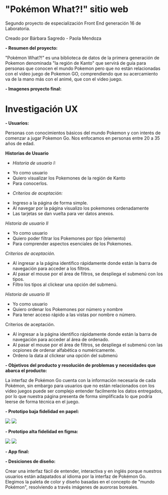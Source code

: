 # **"Pokémon What?!" sitio web**
Segundo proyecto de especialización Front End generación 16 de Laboratoria.

Creado por Bárbara Sagredo - Paola Mendoza

**- Resumen del proyecto:**

"Pokémon What?!" es una biblioteca de datos de la primera generación de Pokemon denominada "la región de Kanto" que servirá de guía para personas que conocen el mundo Pokemon pero que no están relacionadas con el video juego de Pokemon GO, comprendiendo que su acercamiento va de la mano más con el animé, que con el video juego.

**- Imagenes proyecto final:**



# **Investigación UX**
**- Usuarios:**

Personas con conocimientos básicos del mundo Pokemon y con interés de comenzar a jugar Pokemon Go. Nos enfocamos en personas entre 20 a 35 años de edad.

**Historias de Usuario**
- *Historia de usuario I:*
* Yo como usuario
* Quiero visualizar los Pokemones de la región de Kanto
* Para conocerlos.

- *Criterios de aceptación:*
* Ingreso a la página de forma simple.
* Al navegar por la página visualizo los pokemones ordenadamente
* Las tarjetas se dan vuelta para ver datos anexos.

*Historia de usuario II*

* Yo como usuario
* Quiero poder filtrar los Pokemones por tipo (elemento)
* Para comprender aspectos esenciales de los Pokemones. 

 *Criterios de aceptación.*
* Al ingresar a la página identifico rápidamente donde están la barra de navegación para acceder a los filtros.
* Al pasar el mouse por el área de filtros, se despliega el submenú con los tipos. 
* Filtro los tipos al clickear una opción del submenú.


*Historia de usuario III*

* Yo como usuario
* Quiero ordenar los Pokemones por número y nombre
* Para tener acceso rápido a las vistas por nombre o número.

 Criterios de aceptación.
* Al ingresar a la página identifico rápidamente donde están la barra de navegación para acceder al área de ordenado.
* Al pasar el mouse por el área de filtros, se despliega el submenú con las ocpiones de ordenar alfabética o numéricamente. 
* Ordeno la data al clickear una opción del submenú

**- Objetivos del producto y resolución de problemas y necesidades que abarca el producto:**

La interfaz de Pokémon Go cuenta con la información necesaria de cada Pokémon, sin embargo para usuarios que no están relacionados con los video juegos puede ser complejo entender facilmente los datos entregados, por lo que nuestra página presenta de forma simplificada lo que podría leerse de forma técnica en el juego.

**- Prototipo baja fidelidad en papel:**

![](https://i.imgur.com/LZJagdI.png)
![](https://i.imgur.com/fWyghnJ.png)


**- Prototipo alta fidelidad en figma:**

![](https://i.imgur.com/TP4t0OR.png)
![](https://i.imgur.com/5Z5BITu.png)


**- App final:**

**- Desiciones de diseño:**

Crear una interfaz fácil de entender, interactiva y en inglés porque nuestros usuarios están adapatados al idioma por la interfaz de Pokémon Go.
Elegimos la paleta de color y diseño basadas en el concepto de "mundo Pokémon", resolviendo a través imágenes de auororas boreales.
